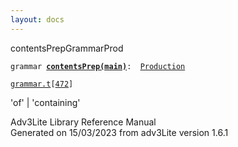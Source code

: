 ```yaml
---
layout: docs
---
```

<span class="title">contentsPrep</span><span class="type">GrammarProd</span>

`grammar `**[`contentsPrep(main)`](../object/contentsPrep(main).html)**` :   `[`Production`](../object/Production.html)

[`grammar.t`](../file/grammar.t.html)`[`[`472`](../source/grammar.t.html#472)`]`



'of' \| 'containing'  





Adv3Lite Library Reference Manual  
Generated on 15/03/2023 from adv3Lite version 1.6.1


